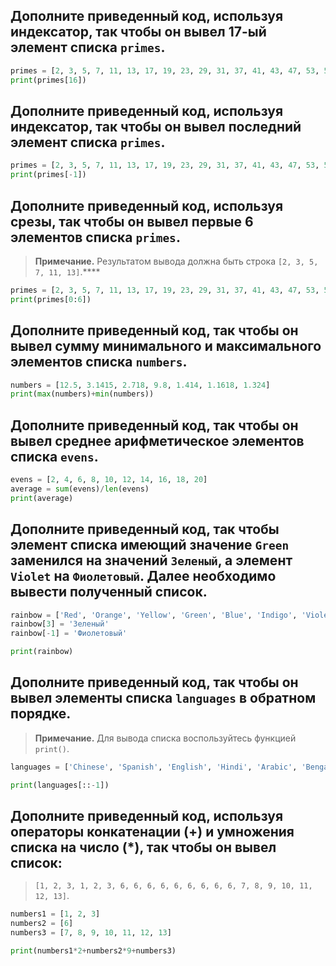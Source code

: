 ## Дополните приведенный код, используя индексатор, так чтобы он вывел 17-ый элемент списка `primes`.

```python
primes = [2, 3, 5, 7, 11, 13, 17, 19, 23, 29, 31, 37, 41, 43, 47, 53, 59, 61, 67, 71]
print(primes[16])
```

## Дополните приведенный код, используя индексатор, так чтобы он вывел последний элемент списка `primes`.

```python
primes = [2, 3, 5, 7, 11, 13, 17, 19, 23, 29, 31, 37, 41, 43, 47, 53, 59, 61, 67, 71]
print(primes[-1])
```

## Дополните приведенный код, используя срезы, так чтобы он вывел первые 6 элементов списка `primes`.

> **Примечание.** Результатом вывода должна быть строка `[2, 3, 5, 7, 11, 13]`.****

```python
primes = [2, 3, 5, 7, 11, 13, 17, 19, 23, 29, 31, 37, 41, 43, 47, 53, 59, 61, 67, 71]
print(primes[0:6])
```

## Дополните приведенный код, так чтобы он вывел сумму минимального и максимального элементов списка `numbers`.

```python
numbers = [12.5, 3.1415, 2.718, 9.8, 1.414, 1.1618, 1.324]
print(max(numbers)+min(numbers))
```

## Дополните приведенный код, так чтобы он вывел среднее арифметическое элементов списка `evens`.

```python
evens = [2, 4, 6, 8, 10, 12, 14, 16, 18, 20]
average = sum(evens)/len(evens)
print(average)
```

## Дополните приведенный код, так чтобы элемент списка имеющий значение `Green` заменился на значений `Зеленый`, а элемент `Violet` на `Фиолетовый`. Далее необходимо вывести полученный список.

```python
rainbow = ['Red', 'Orange', 'Yellow', 'Green', 'Blue', 'Indigo', 'Violet']
rainbow[3] = 'Зеленый'
rainbow[-1] = 'Фиолетовый'

print(rainbow)
```

## Дополните приведенный код, так чтобы он вывел элементы списка `languages` в обратном порядке.

> **Примечание.** Для вывода списка воспользуйтесь функцией `print()`.

```python
languages = ['Chinese', 'Spanish', 'English', 'Hindi', 'Arabic', 'Bengali', 'Portuguese', 'Russian', 'Japanese', 'Lahnda']

print(languages[::-1])
```

## Дополните приведенный код, используя операторы конкатенации (+) и умножения списка на число (*), так чтобы он вывел список:

> `[1, 2, 3, 1, 2, 3, 6, 6, 6, 6, 6, 6, 6, 6, 6, 7, 8, 9, 10, 11, 12, 13]`.

```python
numbers1 = [1, 2, 3]
numbers2 = [6]
numbers3 = [7, 8, 9, 10, 11, 12, 13]

print(numbers1*2+numbers2*9+numbers3)
```



